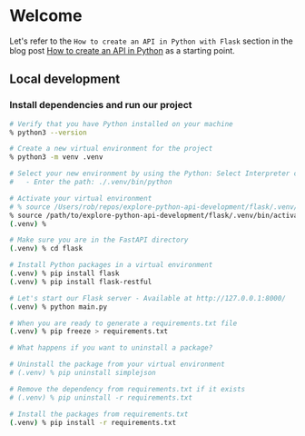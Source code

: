 # Welcome
Let's refer to the `How to create an API in Python with Flask` section in the blog post [How to create an API in Python](https://anderfernandez.com/en/blog/how-to-create-api-python/) as a starting point.

## Local development

### Install dependencies and run our project

```sh
# Verify that you have Python installed on your machine
% python3 --version

# Create a new virtual environment for the project
% python3 -m venv .venv

# Select your new environment by using the Python: Select Interpreter command in VS Code
#   - Enter the path: ./.venv/bin/python

# Activate your virtual environment
# % source /Users/rob/repos/explore-python-api-development/flask/.venv/bin/activate
% source /path/to/explore-python-api-development/flask/.venv/bin/activate
(.venv) %

# Make sure you are in the FastAPI directory
(.venv) % cd flask

# Install Python packages in a virtual environment
(.venv) % pip install flask
(.venv) % pip install flask-restful

# Let's start our Flask server - Available at http://127.0.0.1:8000/
(.venv) % python main.py

# When you are ready to generate a requirements.txt file
(.venv) % pip freeze > requirements.txt

# What happens if you want to uninstall a package?

# Uninstall the package from your virtual environment
# (.venv) % pip uninstall simplejson

# Remove the dependency from requirements.txt if it exists
# (.venv) % pip uninstall -r requirements.txt

# Install the packages from requirements.txt
(.venv) % pip install -r requirements.txt
```
